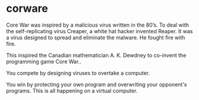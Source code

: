 # corware

Core War was inspired by a malicious virus written in the 80’s. To deal with the self-replicating virus Creaper, a white hat hacker invented Reaper. It was a virus designed to spread and eliminate the malware. He fought fire with fire.

This inspired the Canadian mathematician A. K. Dewdney to co-invent the programming game Core War..

You compete by designing viruses to overtake a computer.

You win by protecting your own program and overwriting your opponent's programs. This is all happening on a virtual computer.
